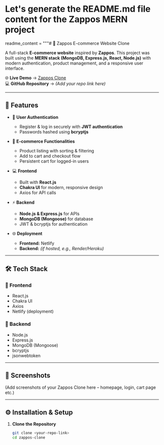# Let's generate the README.md file content for the Zappos MERN project

readme_content = """# 👟 Zappos E-commerce Website Clone  

A full-stack **E-commerce website** inspired by **Zappos**. This project was built using the **MERN stack (MongoDB, Express.js, React, Node.js)** with modern authentication, product management, and a responsive user interface.  

🌐 **Live Demo** → [Zappos Clone](https://zopposclone.netlify.app/)  
💻 **GitHub Repository** → *(Add your repo link here)*  

---

## 🚀 Features  

- 🔐 **User Authentication**  
  - Register & log in securely with **JWT authentication**  
  - Passwords hashed using **bcryptjs**  

- 🛒 **E-commerce Functionalities**  
  - Product listing with sorting & filtering  
  - Add to cart and checkout flow  
  - Persistent cart for logged-in users  

- 💻 **Frontend**  
  - Built with **React.js**  
  - **Chakra UI** for modern, responsive design  
  - Axios for API calls  

- ⚡ **Backend**  
  - **Node.js & Express.js** for APIs  
  - **MongoDB (Mongoose)** for database  
  - JWT & bcryptjs for authentication  

- 🌐 **Deployment**  
  - **Frontend:** Netlify  
  - **Backend:** *(if hosted, e.g., Render/Heroku)*  

---

## 🛠️ Tech Stack  

### 🔹 Frontend  
- React.js  
- Chakra UI  
- Axios  
- Netlify (deployment)  

### 🔹 Backend  
- Node.js  
- Express.js  
- MongoDB (Mongoose)  
- bcryptjs  
- jsonwebtoken  

---

## 📸 Screenshots  

(Add screenshots of your Zappos Clone here – homepage, login, cart page etc.)  

---

## ⚙️ Installation & Setup  

1. **Clone the Repository**  
   ```bash
   git clone <your-repo-link>
   cd zappos-clone
